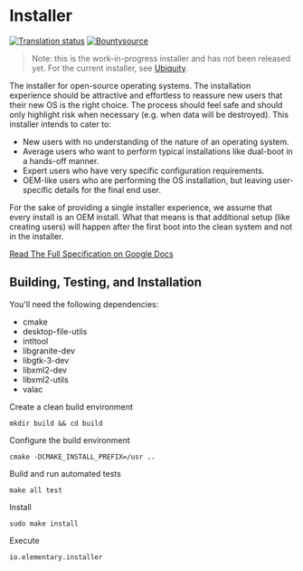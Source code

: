# Installer
[![Translation status](https://l10n.elementary.io/widgets/installer/-/svg-badge.svg)](https://l10n.elementary.io/projects/installer/?utm_source=widget)
[![Bountysource](https://www.bountysource.com/badge/tracker?tracker_id=46189108)](https://www.bountysource.com/trackers/46189108-elementary-pantheon-installer)

> Note: this is the work-in-progress installer and has not been released yet. For the current installer, see [Ubiquity](https://wiki.ubuntu.com/Ubiquity).

The installer for open-source operating systems. The installation experience should be attractive and effortless to reassure new users that their new OS is the right choice. The process should feel safe and should only highlight risk when necessary (e.g. when data will be destroyed). This installer intends to cater to:
- New users with no understanding of the nature of an operating system.
- Average users who want to perform typical installations like dual-boot in a hands-off manner.
- Expert users who have very specific configuration requirements.
- OEM-like users who are performing the OS installation, but leaving user-specific details for the final end user.

For the sake of providing a single installer experience, we assume that every install is an OEM install. What that means is that additional setup (like creating users) will happen after the first boot into the clean system and not in the installer.

[Read The Full Specification on Google Docs](https://docs.google.com/document/d/1Sw07eNjORV1rBEGhlWJmD39BgNBVNbJEJhLzrc_6T0w/edit)

## Building, Testing, and Installation

You'll need the following dependencies:

 - cmake
 - desktop-file-utils
 - intltool
 - libgranite-dev
 - libgtk-3-dev
 - libxml2-dev
 - libxml2-utils
 - valac

Create a clean build environment

    mkdir build && cd build
    
Configure the build environment

    cmake -DCMAKE_INSTALL_PREFIX=/usr ..

Build and run automated tests

    make all test
    
Install

    sudo make install

Execute

    io.elementary.installer
